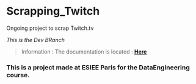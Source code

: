 # Scrapping_Twitch
Ongoing project to scrap Twitch.tv

*This is the Dev BRanch*

> Information :
The documentation is located : **[Here](htts://github.com/Scraping_Twitch)**

### This is a project made at **ESIEE Paris** for the **DataEngineering** course.
